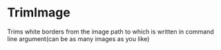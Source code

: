 # TrimImage
Trims white borders from the image path to which is written in command line argument(can be as many images as you like)
